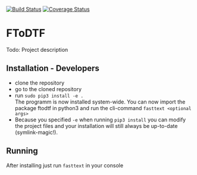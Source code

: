 [![Build Status](https://travis-ci.org/dbaumgarten/FToDTF.svg?branch=master)](https://travis-ci.org/dbaumgarten/FToDTF)
[![Coverage Status](https://coveralls.io/repos/github/dbaumgarten/FToDTF/badge.svg?branch=master)](https://coveralls.io/github/dbaumgarten/FToDTF?branch=master)
# FToDTF

Todo: Project description

## Installation - Developers
- clone the repository
- go to the cloned repository
- run ```sudo pip3 install -e .```  
The programm is now installed system-wide. You can now import the package ftodtf in python3 and run the cli-command ```fasttext <optional args>```
- Because you specified ```-e``` when running ```pip3 install``` you can modify the project files and your installation will still always be up-to-date (symlink-magic!).

## Running
After installing just run ```fasttext``` in your console